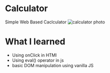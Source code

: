 # Calculator

Simple Web Based Caclculator
![calculator photo](https://photos.google.com/share/AF1QipO50qUigsNtBBNTVzO97PfLhOrX2i2vS_0X3gcWzlLbvYHvksVH9nS9jpURhjs04g/photo/AF1QipM3qwtgXVzjr6RheN0NB58MYM3bXycQZEHPN0Kk?key=ZW94Q1RCTGNERFFKeUtHZTQwMlRqcHhCOGw3WWZn)


# What I learned
- Using onClick in HTMl
- Using eval() operator in js
- basic DOM manipulation using vanilla JS